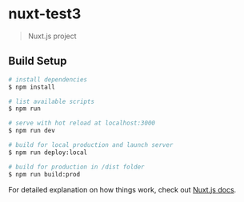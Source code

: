# nuxt-test3

> Nuxt.js project

## Build Setup

```bash
# install dependencies
$ npm install

# list available scripts
$ npm run

# serve with hot reload at localhost:3000
$ npm run dev

# build for local production and launch server
$ npm run deploy:local

# build for production in /dist folder
$ npm run build:prod

```

For detailed explanation on how things work, check out [Nuxt.js docs](https://nuxtjs.org).
